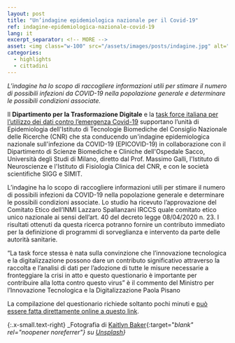 ```yaml
---
layout: post
title: "Un’indagine epidemiologica nazionale per il Covid-19"
ref: indagine-epidemiologica-nazionale-covid-19
lang: it
excerpt_separator: <!-- MORE -->
asset: <img class="w-100" src="/assets/images/posts/indagine.jpg" alt="Indagine epidemiologica"/>
categories:
  - highlights
  - cittadini
---
```


_L’indagine ha lo scopo di raccogliere informazioni utili per stimare il numero di possibili infezioni da COVID-19 nella popolazione generale e determinare le possibili condizioni associate._

<!-- MORE -->

Il **Dipartimento per la Trasformazione Digitale** e la [task force italiana per l’utilizzo dei dati contro l’emergenza Covid-19](https://innovazione.gov.it/nasce-la-task-force-italiana-per-l-utilizzo-dei-dati-contro-l-emergenza-covid-19/) supportano l’unità di Epidemiologia dell'Istituto di Tecnologie Biomediche del Consiglio Nazionale delle Ricerche (CNR) che sta conducendo un'indagine epidemiologica nazionale sull'infezione da COVID-19 (EPICOVID-19) in collaborazione con il Dipartimento di Scienze Biomediche e Cliniche dell'Ospedale Sacco, Università degli Studi di Milano, diretto dal Prof. Massimo Galli, l'Istituto di Neuroscienze e l'Istituto di Fisiologia Clinica del CNR, e con le società scientifiche SIGG e SIMIT. 
 
L’indagine ha lo scopo di raccogliere informazioni utili per stimare il numero di possibili infezioni da COVID-19 nella popolazione generale e determinare le possibili condizioni associate. Lo studio ha ricevuto l’approvazione del Comitato Etico dell’INMI Lazzaro Spallanzani IRCCS quale comitato etico unico nazionale ai sensi dell’art. 40 del decreto legge 08/04/2020 n. 23. I risultati ottenuti da questa ricerca potranno fornire un contributo immediato per la definizione di programmi di sorveglianza e intervento da parte delle autorità sanitarie. 
 
“La task force stessa è nata sulla convinzione che l’innovazione tecnologica e la digitalizzazione possono dare un contributo significativo attraverso la raccolta e l’analisi di dati per l’adozione di tutte le misure necessarie a fronteggiare la crisi in atto e questo questionario è importante per contribuire alla lotta contro questo virus” è il commento del Ministro per l’Innovazione Tecnologica e la Digitalizzazione Paola Pisano
 
La compilazione del questionario richiede soltanto pochi minuti e [può essere fatta direttamente online a questo link](https://ec.europa.eu/eusurvey/runner/EPICOVID19_CNR?language=it).


{:.x-small.text-right}
_Fotografia di [Kaitlyn Baker](https://unsplash.com/@kaitlynbaker?utm_source=unsplash&utm_medium=referral&utm_content=creditCopyText){:target="_blank" rel="noopener noreferrer"} su [Unsplash](https://unsplash.com/photos/vZJdYl5JVXY)}_
